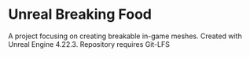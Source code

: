 # Unreal Breaking Food

A project focusing on creating breakable in-game meshes. Created with Unreal Engine 4.22.3. Repository requires Git-LFS
